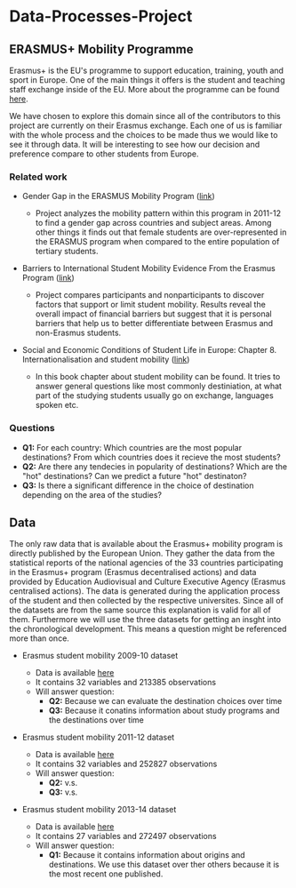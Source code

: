 # Data-Processes-Project

## ERASMUS+ Mobility Programme

Erasmus+ is the EU's programme to support education, training, youth and sport in Europe. One of the main things it offers is the student and teaching staff exchange inside of the EU. More about the programme can be found [here](https://ec.europa.eu/programmes/erasmus-plus/node_en).

We have chosen to explore this domain since all of the contributors to this project are currently on their Erasmus exchange. Each one of us is familiar with the whole process and the choices to be made thus we would like to see it through data. It will be interesting to see how our decision and preference compare to other students from Europe.

### Related work

* Gender Gap in the ERASMUS Mobility Program ([link](https://www.ncbi.nlm.nih.gov/pmc/articles/PMC4762674/))
   + Project analyzes the mobility pattern within this program in 2011-12 to find a gender gap across countries and subject areas. Among other things it finds out that female students are over-represented in the ERASMUS program when compared to the entire population of tertiary students.

* Barriers to International Student Mobility Evidence From the Erasmus Program ([link](https://www.researchgate.net/publication/258134759_Barriers_to_International_Student_Mobility_Evidence_From_the_Erasmus_Program))
    + Project compares participants and nonparticipants to discover factors that support or limit student mobility. Results reveal the overall impact of financial barriers but suggest that it is personal barriers that help us to better differentiate between Erasmus and non-Erasmus students.
* Social and Economic Conditions of Student Life in Europe: Chapter 8. Internationalisation and student mobility ([link](https://books.google.es/books?id=E5EBLiBIFrEC&pg=PA130&lpg=PA130&dq=student+mobility+dataset+project&source=bl&ots=L4hMMvLoUQ&sig=ACfU3U1Lx9TTlmDVVE2E6r6tOK1hGRMjrQ&hl=hr&sa=X&ved=2ahUKEwicj_X51dXlAhVNXRoKHfYtCooQ6AEwCXoECAoQAQ#v=onepage&q=student%20mobility%20dataset%20project&f=false))
    + In this book chapter about student mobility can be found. It tries to answer general questions like most commonly destiniation, at what part of the studying students usually go on exchange, languages spoken etc.

### Questions

* **Q1:** For each country: Which countries are the most popular destinations? From which countries does it recieve the most students?
* **Q2:** Are there any tendecies in popularity of destinations? Which are the "hot" destinations? Can we predict a future "hot" destinaton?
* **Q3:** Is there a significant difference in the choice of destination depending on the area of the studies?

## Data
The only raw data that is available about the Erasmus+ mobility program is directly published by the European Union. They gather the data from the statistical reports of the national agencies of the 33 countries participating in the Erasmus+ program (Erasmus decentralised actions) and data provided by Education Audiovisual and Culture Executive Agency (Erasmus centralised actions). The data is generated during the application process of the student and then collected by the respective universites. Since all of the datasets are from the same source this explanation is valid for all of them. Furthermore we will use the three datasets for getting an insght into the chronological development. This means a question might be referenced more than once.

* Erasmus student mobility 2009-10 dataset
    + Data is available [here](https://data.europa.eu/euodp/de/data/dataset/erasmus-facts-figures-trends-2009-2010)
    + It contains 32 variables and 213385 observations
    + Will answer question:
      * **Q2:** Because we can evaluate the destination choices over time
      * **Q3:** Because it conatins information about study programs and the destinations over time

* Erasmus student mobility 2011-12 dataset
    + Data is available [here](http://data.europa.eu/euodp/en/data/dataset/erasmus-mobility-statistics-2011-12)  
    + It contains 32 variables and 252827 observations
    + Will answer question:
      * **Q2:** v.s.
      * **Q3:** v.s.
    
* Erasmus student mobility 2013-14 dataset
    + Data is available [here](https://data.europa.eu/euodp/de/data/dataset/erasmus-mobility-statistics-2013-14)
    + It contains 27 variables and 272497 observations
    + Will answer question:
        * **Q1:** Because it contains information about origins and destinations. We use this dataset over ther others because it is the most recent one published.

